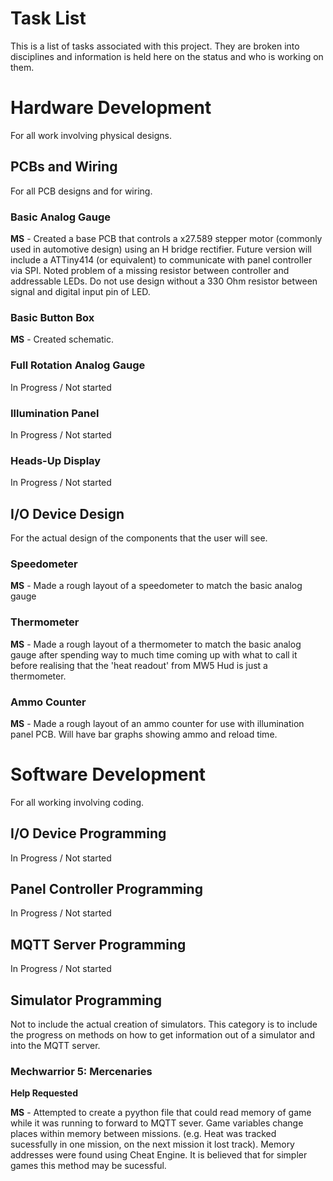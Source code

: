 # Task List
This is a list of tasks associated with this project. They are broken into disciplines and information is held here on the status and who is working on them.

# Hardware Development
For all work involving physical designs.

## PCBs and Wiring
For all PCB designs and for wiring.

### Basic Analog Gauge
**MS** - Created a base PCB that controls a x27.589 stepper motor (commonly used in automotive design) using an H bridge rectifier. Future version will include a ATTiny414 (or equivalent) to communicate with panel controller via SPI. Noted problem of a missing resistor between controller and addressable LEDs. Do not use design without a 330 Ohm resistor between signal and digital input pin of LED.

### Basic Button Box
**MS** - Created schematic.

### Full Rotation Analog Gauge
In Progress / Not started

### Illumination Panel
In Progress / Not started

### Heads-Up Display
In Progress / Not started

## I/O Device Design
For the actual design of the components that the user will see.

### Speedometer
**MS** - Made a rough layout of a speedometer to match the basic analog gauge

### Thermometer
**MS** - Made a rough layout of a thermometer to match the basic analog gauge after spending way to much time coming up with what to call it before realising that the 'heat readout' from MW5 Hud is just a thermometer.

### Ammo Counter
**MS** - Made a rough layout of an ammo counter for use with illumination panel PCB. Will have bar graphs showing ammo and reload time.

# Software Development
For all working involving coding.

## I/O Device Programming
In Progress / Not started

## Panel Controller Programming
In Progress / Not started

## MQTT Server Programming
In Progress / Not started

## Simulator Programming

Not to include the actual creation of simulators. This category is to include the progress on methods on how to get information out of a simulator and into the MQTT server.

### Mechwarrior 5: Mercenaries
**Help Requested**

**MS** - Attempted to create a pyython file that could read memory of game while it was running to forward to MQTT sever. Game variables change places within memory between missions. (e.g. Heat was tracked sucessfully in one mission, on the next mission it lost track). Memory addresses were found using Cheat Engine. It is believed that for simpler games this method may be sucessful.
